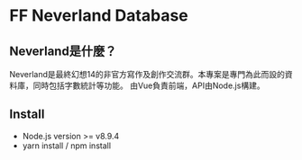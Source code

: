 # FF Neverland Database

## Neverland是什麼？
Neverland是最終幻想14的非官方寫作及創作交流群。本專案是專門為此而設的資料庫，同時包括字數統計等功能。
由Vue負責前端，API由Node.js構建。

## Install
- Node.js version >= v8.9.4
- yarn install / npm install
